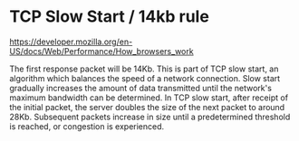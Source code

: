 
# TCP Slow Start / 14kb rule

https://developer.mozilla.org/en-US/docs/Web/Performance/How_browsers_work 

The first response packet will be 14Kb. This is part of TCP slow start, an algorithm which balances the speed of a network connection. Slow start gradually increases the amount of data transmitted until the network's maximum bandwidth can be determined.
In TCP slow start, after receipt of the initial packet, the server doubles the size of the next packet to around 28Kb. Subsequent packets increase in size until a predetermined threshold is reached, or congestion is experienced.
